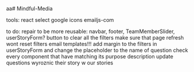 aa# Mindful-Media

tools:
react select
google icons
emailjs-com

to do:
repair to be more reusable: navbar, footer, TeamMemberSlider, userStoryForm?
button to clear all the filters
make sure that page refresh wont reset filters
email templates!!!
add margin to the filters in userStoryForm and change the placeholder to the name of question
check every component that have matching its purpose description
update questions
wyroznic their story w our stories
